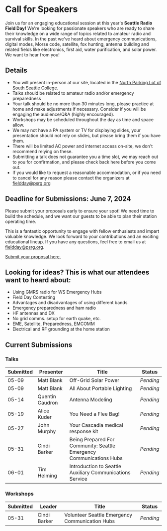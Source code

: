 # Call for Speakers

Join us for an engaging educational session at this year's **Seattle Radio Field Day!** We're looking for passionate speakers who are ready to share their knowledge on a wide range of topics related to amateur radio and survival skills. In the past we've heard about emergency communications, digital modes, Morse code, satellite, fox hunting, antenna building and related fields like electronics, first aid, water purification, and solar power. We want to hear from you!

## Details

- You will present in-person at our site, located in the [North Parking Lot of South Seattle College](http://www.seattleradiofieldday.org/detail/location.html).
- Talks should be related to amateur radio and/or emergency preparedness
- Your talk should be no more than 30 minutes long, please practice at home and make adjustments if necessary. Consider if you will be engaging the audience/Q&A (highly encouraged).
- Workshops may be scheduled throughout the day as time and space allow.
- We may not have a PA system or TV for displaying slides, your presentation should not rely on slides, but please bring them if you have them.
- There will be limited AC power and internet access on-site, we don't recommend relying on these.
- Submitting a talk does not guarantee you a time slot, we may reach out to you for confirmation, and please check back here before you come out.
- If you would like to request a reasonable accommodation, or if you need to cancel for any reason please contact the organizers at [fieldday@psrg.org](mailto:fieldday@psrg.org)

## Deadline for Submissions: **June 7, 2024**

Please submit your proposals early to ensure your spot! We need time to build the schedule, and we want our guests to be able to plan their station operating time.

This is a fantastic opportunity to engage with fellow enthusiasts and impart valuable knowledge. We look forward to your contributions and an exciting educational lineup. If you have any questions, feel free to email us at [fieldday@psrg.org](mailto:fieldday@psrg.org).

[Submit your proposal here.](https://forms.gle/oZ6sk3wJ8u1tjD7z9)

## Looking for ideas? This is what our attendees want to heard about:

- Using GMRS radio for WS Emergency Hubs
- Field Day Contesting
- Advantages and disadvantages of using different bands
- Emergency preparedness and ham radio
- HF antennas and DX
- No grid comms. setup for earth quake, etc.
- EME, Satellite, Preparedness, EMCOMM
- Electrical and RF grounding at the home station

## Current Submissions

### Talks

|Submitted|Presenter|Title|Status|
|--|--|--|--|
|05-09|Matt Blank|Off-Grid Solar Power|*Pending*|
|05-09|Matt Blank|All About Portable Lighting|*Pending*|
|05-14|Quentin Caudron|Antenna Modeling|*Pending*|
|05-19|Alice Kuder|You Need a Flee Bag!|*Pending*|
|05-27|John Murphy|Your Cascadia medical response kit|*Pending*|
|05-31|Cindi Barker|Being Prepared For Community: Seattle Emergency Communications Hubs|*Pending*|
|06-01|Tim Helming|Introduction to Seattle Auxiliary Communications Service|*Pending*|

### Workshops

|Submitted|Leader|Title|Status|
|--|--|--|--|
|05-31|Cindi Barker|Volunteer Seattle Emergency Communication Hubs|*Pending*|
